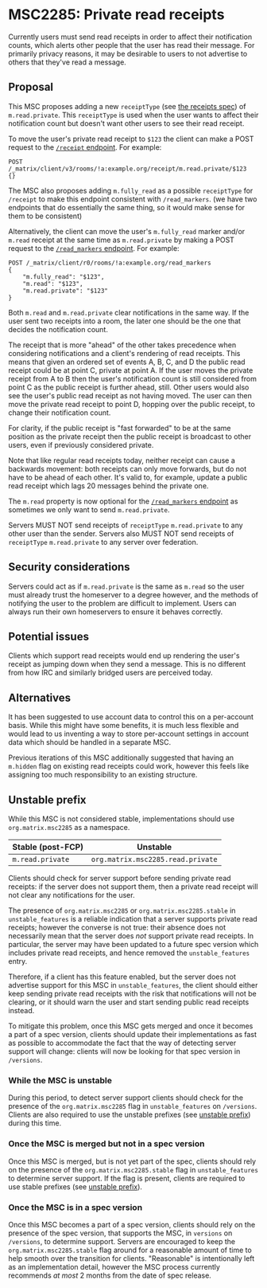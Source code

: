 # MSC2285: Private read receipts

Currently users must send read receipts in order to affect their notification
counts, which alerts other people that the user has read their message. For
primarily privacy reasons, it may be desirable to users to not advertise to
others that they've read a message.

## Proposal

This MSC proposes adding a new `receiptType` (see [the receipts
spec](https://spec.matrix.org/v1.3/client-server-api/#receipts)) of
`m.read.private`. This `receiptType` is used when the user wants to affect their
notification count but doesn't want other users to see their read receipt.

To move the user's private read receipt to `$123` the client can make a POST
request to the [`/receipt`
endpoint](https://spec.matrix.org/v1.3/client-server-api/#post_matrixclientv3roomsroomidreceiptreceipttypeeventid).
For example:

```HTTP
POST /_matrix/client/v3/rooms/!a:example.org/receipt/m.read.private/$123
{}
```

The MSC also proposes adding `m.fully_read` as a possible `receiptType` for
`/receipt` to make this endpoint consistent with `/read_markers`. (we have two
endpoints that do essentially the same thing, so it would make sense for them to
be consistent)

Alternatively, the client can move the user's `m.fully_read` marker and/or
`m.read` receipt at the same time as `m.read.private` by making a POST request
to the [`/read_markers`
endpoint](https://spec.matrix.org/v1.3/client-server-api/#post_matrixclientv3roomsroomidread_markers).
For example:

```HTTP
POST /_matrix/client/r0/rooms/!a:example.org/read_markers
{
    "m.fully_read": "$123",
    "m.read": "$123",
    "m.read.private": "$123"
}
```

Both `m.read` and `m.read.private` clear notifications in the same way. If the
user sent two receipts into a room, the later one should be the one that decides
the notification count.

The receipt that is more "ahead" of the other takes precedence when considering
notifications and a client's rendering of read receipts. This means that given
an ordered set of events A, B, C, and D the public read receipt could be at
point C, private at point A. If the user moves the private receipt from A to B
then the user's notification count is still considered from point C as the public
receipt is further ahead, still. Other users would also see the user's public read
receipt as not having moved. The user can then move the private read receipt
to point D, hopping over the public receipt, to change their notification count.

For clarity, if the public receipt is "fast forwarded" to be at the same position
as the private receipt then the public receipt is broadcast to other users, even
if previously considered private.

Note that like regular read receipts today, neither receipt can cause a backwards
movement: both receipts can only move forwards, but do not have to be ahead of
each other. It's valid to, for example, update a public read receipt which lags
20 messages behind the private one.

The `m.read` property is now optional for the [`/read_markers`
endpoint](https://spec.matrix.org/v1.3/client-server-api/#post_matrixclientv3roomsroomidread_markers)
as sometimes we only want to send `m.read.private`.

Servers MUST NOT send receipts of `receiptType` `m.read.private` to any other
user than the sender. Servers also MUST NOT send receipts of `receiptType`
`m.read.private` to any server over federation.

## Security considerations

Servers could act as if `m.read.private` is the same as `m.read` so the user
must already trust the homeserver to a degree however, and the methods of
notifying the user to the problem are difficult to implement. Users can always
run their own homeservers to ensure it behaves correctly.

## Potential issues

Clients which support read receipts would end up rendering the user's receipt as
jumping down when they send a message. This is no different from how IRC and
similarly bridged users are perceived today.

## Alternatives

It has been suggested to use account data to control this on a per-account
basis. While this might have some benefits, it is much less flexible and would
lead to us inventing a way to store per-account settings in account data which
should be handled in a separate MSC.

Previous iterations of this MSC additionally suggested that having an `m.hidden`
flag on existing read receipts could work, however this feels like assigning too
much responsibility to an existing structure.

## Unstable prefix

While this MSC is not considered stable, implementations should use
`org.matrix.msc2285` as a namespace.

|Stable (post-FCP)|Unstable                         |
|-----------------|---------------------------------|
|`m.read.private` |`org.matrix.msc2285.read.private`|

Clients should check for server support before sending private read receipts:
if the server does not support them, then a private read receipt will not clear
any notifications for the user.

The presence of `org.matrix.msc2285` or `org.matrix.msc2285.stable` in
`unstable_features` is a reliable indication that a server supports private read
receipts; however the converse is not true: their absence does not necessarily
mean that the server does *not* support private read receipts. In particular,
the server may have been updated to a future spec version which includes
private read receipts, and hence removed the `unstable_features` entry.

Therefore, if a client has this feature enabled, but the server does not advertise
support for this MSC in `unstable_features`, the client should either keep sending
private read receipts with the risk that notifications will not be clearing, or it
should warn the user and start sending public read receipts instead.

To mitigate this problem, once this MSC gets merged and once it becomes a part of a
spec version, clients should update their implementations as fast as possible to
accommodate the fact that the way of detecting server support will change: clients
will now be looking for that spec version in `/versions`.

### While the MSC is unstable

During this period, to detect server support clients should check for the
presence of the `org.matrix.msc2285` flag in `unstable_features` on `/versions`.
Clients are also required to use the unstable prefixes (see [unstable
prefix](#unstable-prefix)) during this time.

### Once the MSC is merged but not in a spec version

Once this MSC is merged, but is not yet part of the spec, clients should rely on
the presence of the `org.matrix.msc2285.stable` flag in `unstable_features` to
determine server support. If the flag is present, clients are required to use
stable prefixes (see [unstable prefix](#unstable-prefix)).

### Once the MSC is in a spec version

Once this MSC becomes a part of a spec version, clients should rely on the
presence of the spec version, that supports the MSC, in `versions` on
`/versions`, to determine support. Servers are encouraged to keep the
`org.matrix.msc2285.stable` flag around for a reasonable amount of time
to help smooth over the transition for clients. "Reasonable" is intentionally
left as an implementation detail, however the MSC process currently recommends
*at most* 2 months from the date of spec release.
